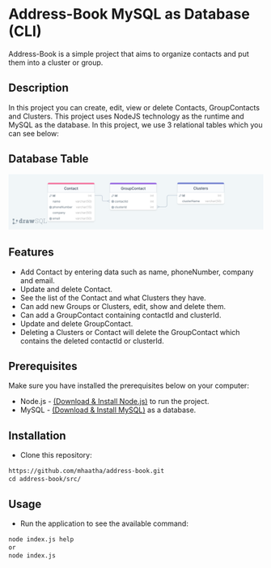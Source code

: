 # Address-Book MySQL as Database (CLI)
Address-Book is a simple project that aims to organize contacts and put them into a cluster or group.

## Description
In this project you can create, edit, view or delete Contacts, GroupContacts and Clusters. This project uses NodeJS technology as the runtime and MySQL as the database. In this project, we use 3 relational tables which you can see below:

## Database Table
![alt text](https://github.com/mhaatha/address-book/blob/main/image/drawSQL-image-export-2024-04-26.png?raw=true)

## Features
- Add Contact by entering data such as name, phoneNumber, company and email.
- Update and delete Contact.
- See the list of the Contact and what Clusters they have.
- Can add new Groups or Clusters, edit, show and delete them.
- Can add a GroupContact containing contactId and clusterId.
- Update and delete GroupContact.
- Deleting a Clusters or Contact will delete the GroupContact which contains the deleted contactId or clusterId.

## Prerequisites
Make sure you have installed the prerequisites below on your computer:
- Node.js - [(Download & Install Node.js)](https://nodejs.org/en/download) to run the project.
- MySQL - [(Download & Install MySQL)](https://dev.mysql.com/downloads/mysql/) as a database.

## Installation
- Clone this repository:
```
https://github.com/mhaatha/address-book.git
cd address-book/src/
```

## Usage
- Run the application to see the available command:
```
node index.js help 
or
node index.js
```
